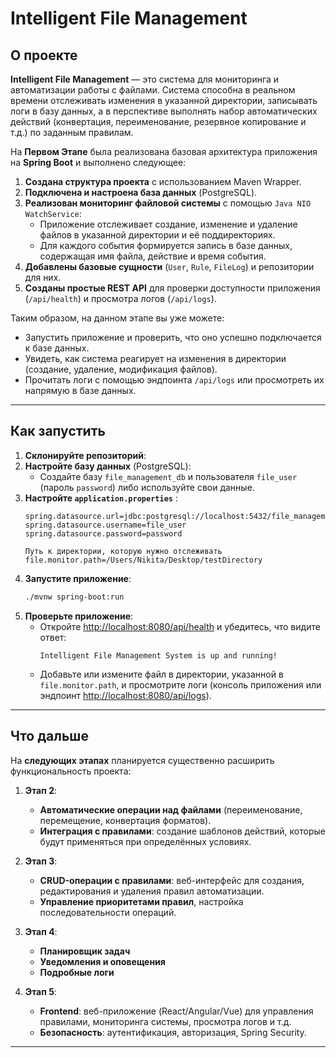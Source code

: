 # Intelligent File Management

## **О проекте**

**Intelligent File Management** — это система для мониторинга и автоматизации работы с файлами. Система способна в реальном времени отслеживать изменения в указанной директории, записывать логи в базу данных, а в перспективе выполнять набор автоматических действий (конвертация, переименование, резервное копирование и т.д.) по заданным правилам.

На **Первом Этапе** была реализована базовая архитектура приложения на **Spring Boot** и выполнено следующее:

1. **Создана структура проекта** с использованием Maven Wrapper.
2. **Подключена и настроена база данных** (PostgreSQL).
3. **Реализован мониторинг файловой системы** с помощью `Java NIO WatchService`:
    - Приложение отслеживает создание, изменение и удаление файлов в указанной директории и её поддиректориях.
    - Для каждого события формируется запись в базе данных, содержащая имя файла, действие и время события.
4. **Добавлены базовые сущности** (`User`, `Rule`, `FileLog`) и репозитории для них.
5. **Созданы простые REST API** для проверки доступности приложения (`/api/health`) и просмотра логов (`/api/logs`).

Таким образом, на данном этапе вы уже можете:
- Запустить приложение и проверить, что оно успешно подключается к базе данных.
- Увидеть, как система реагирует на изменения в директории (создание, удаление, модификация файлов).
- Прочитать логи с помощью эндпоинта `/api/logs` или просмотреть их напрямую в базе данных.

---

## **Как запустить**

1. **Склонируйте репозиторий**:
2. **Настройте базу данных** (PostgreSQL):
    - Создайте базу `file_management_db` и пользователя `file_user` (пароль `password`) либо используйте свои данные.
3. **Настройте `application.properties`** :
   ```properties
   spring.datasource.url=jdbc:postgresql://localhost:5432/file_management_db
   spring.datasource.username=file_user
   spring.datasource.password=password

   Путь к директории, которую нужно отслеживать
   file.monitor.path=/Users/Nikita/Desktop/testDirectory
   ```
4. **Запустите приложение**:
   ```bash
   ./mvnw spring-boot:run
   ```
5. **Проверьте приложение**:
    - Откройте [http://localhost:8080/api/health](http://localhost:8080/api/health) и убедитесь, что видите ответ:
      ```
      Intelligent File Management System is up and running!
      ```
    - Добавьте или измените файл в директории, указанной в `file.monitor.path`, и просмотрите логи (консоль приложения или эндпоинт [http://localhost:8080/api/logs](http://localhost:8080/api/logs)).

---

## **Что дальше**

На **следующих этапах** планируется существенно расширить функциональность проекта:

1. **Этап 2**:
    - **Автоматические операции над файлами** (переименование, перемещение, конвертация форматов).
    - **Интеграция с правилами**: создание шаблонов действий, которые будут применяться при определённых условиях.

2. **Этап 3**:
    - **CRUD-операции с правилами**: веб-интерфейс для создания, редактирования и удаления правил автоматизации.
    - **Управление приоритетами правил**, настройка последовательности операций.

3. **Этап 4**:
    - **Планировщик задач**
    - **Уведомления и оповещения**
    - **Подробные логи**

4. **Этап 5**:
    - **Frontend**: веб-приложение (React/Angular/Vue) для управления правилами, мониторинга системы, просмотра логов и т.д.
    - **Безопасность**: аутентификация, авторизация, Spring Security.

---
